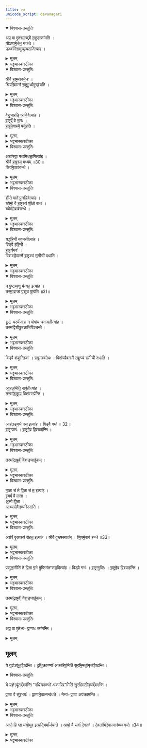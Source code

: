 ```yaml
---
title: ०७
unicode_script: devanagari
---
```



<details open><summary>विश्वास-प्रस्तुतिः</summary>

अप॒ वा ए॒तस्मा॒च्छ्री रा॒ष्ट्रङ्क्रा॑मति ।  
यो᳚ऽश्वमे॒धेन॒ यज॑ते ।  
ऊ॒र्ध्वामे॑ना॒मुच्छ्र॑यता॒दित्या॑ह ।  
</details>

<details><summary>मूलम्</summary>

अप॒ वा ए॒तस्मा॒च्छ्री रा॒ष्ट्रङ्क्रा॑मति ।  
यो᳚ऽश्वमे॒धेन॒ यज॑ते ।  
ऊ॒र्ध्वामे॑ना॒मुच्छ्र॑यता॒दित्या॑ह ।  
</details>

<details><summary>भट्टभास्करटीका</summary>

1अप वा इत्यादि ॥ दीर्घकालं राजोपचारविरहात् श्रीश्च राष्ट्रं चास्मात् अपक्रामति ।  
</details>

<details open><summary>विश्वास-प्रस्तुतिः</summary>

श्रीर्वै रा॒ष्ट्रम॑श्वमे॒धः ।  
श्रिय॑मे॒वास्मै॑ रा॒ष्ट्रमू॒र्ध्वमुच्छ्र॑यति ।  
</details>

<details><summary>मूलम्</summary>

श्रीर्वै रा॒ष्ट्रम॑श्वमे॒धः ।  
श्रिय॑मे॒वास्मै॑ रा॒ष्ट्रमू॒र्ध्वमुच्छ्र॑यति ।  
</details>

<details><summary>भट्टभास्करटीका</summary>

श्रीर्वा इति । तदुभयसाधनत्वात्ताच्छब्द्यम् । तत्र योन्युच्छ्रयणवाचोयुक्त्या श्रीराष्ट्रयोरुच्छ्रितिहेतुत्वं कर्मणो दर्शयति ॥
</details>

<details open><summary>विश्वास-प्रस्तुतिः</summary>

वे॒णु॒भा॒रङ्गि॒रावि॒वेत्या॑ह ।  
रा॒ष्ट्रव्ँ वै भा॒रः ।  
रा॒ष्ट्रमे॒वास्मै॒ पर्यू॑हति ।  
</details>

<details><summary>मूलम्</summary>

वे॒णु॒भा॒रङ्गि॒रावि॒वेत्या॑ह ।  
रा॒ष्ट्रव्ँ वै भा॒रः ।  
रा॒ष्ट्रमे॒वास्मै॒ पर्यू॑हति ।  
</details>

<details><summary>भट्टभास्करटीका</summary>

2राष्ट्रं वा इति ॥ भरणीयत्वात् राष्ट्रं भारः । योन्युच्छ्रयणस्य वेणुभारोच्छ्रितिहेतुसाम्यात् राष्ट्रमस्मै पर्यूहति परितस्समूहीकरोति अपक्रान्तमेकत्र प्रकृतिस्थं स्थापयति ॥
</details>

<details open><summary>विश्वास-प्रस्तुतिः</summary>

अथा᳚स्या॒ मध्य॑मेधता॒मित्या॑ह ।  
श्रीर्वै रा॒ष्ट्रस्य॒ मध्य᳚म् ॥30॥  
श्रिय॑मे॒वाव॑रुन्धे ।  
</details>

<details><summary>मूलम्</summary>

अथा᳚स्या॒ मध्य॑मेधता॒मित्या॑ह ।  
श्रीर्वै रा॒ष्ट्रस्य॒ मध्य᳚म् ॥30॥  
श्रिय॑मे॒वाव॑रुन्धे ।  
</details>

<details><summary>भट्टभास्करटीका</summary>

3श्रीर्वा इति ॥ योनिमध्ये धनवाचोयुक्त्या राष्ट्रमध्यात्मकश्रीलाभः ॥
</details>

<details open><summary>विश्वास-प्रस्तुतिः</summary>

शी॒ते वाते॑ पु॒नन्नि॒वेत्या॑ह ।  
ख्षेमो॒ वै रा॒ष्ट्रस्य॑ शी॒तो वातः॑ ।  
ख्षेम॑मे॒वाव॑रुन्धे ।  
</details>

<details><summary>मूलम्</summary>

शी॒ते वाते॑ पु॒नन्नि॒वेत्या॑ह ।  
ख्षेमो॒ वै रा॒ष्ट्रस्य॑ शी॒तो वातः॑ ।  
ख्षेम॑मे॒वाव॑रुन्धे ।  
</details>

<details><summary>भट्टभास्करटीका</summary>

4क्षेम इति ॥ योनिमध्ये धने शीते वाते पुनत उपमानत्वकथनात् तस्य च राष्ट्रक्षेमहेतुत्वात् यजमानस्य क्षेमलाभः, येन राष्ट्रं नापक्रामति ॥
</details>

<details open><summary>विश्वास-प्रस्तुतिः</summary>

यद्ध॑रि॒णी यव॒मत्तीत्या॑ह ।  
विड्वै ह॑रि॒णी ।  
रा॒ष्ट्रय्ँयवः॑ ।  
विश॑ञ्चै॒वास्मै॑ रा॒ष्ट्रञ्च॑ स॒मीची॑ दधाति ।  
</details>

<details><summary>मूलम्</summary>

यद्ध॑रि॒णी यव॒मत्तीत्या॑ह ।  
विड्वै ह॑रि॒णी ।  
रा॒ष्ट्रय्ँयवः॑ ।  
विश॑ञ्चै॒वास्मै॑ रा॒ष्ट्रञ्च॑ स॒मीची॑ दधाति ।  
</details>

<details><summary>भट्टभास्करटीका</summary>

5विड्वा इति ॥ विट् प्रजा हरिणीस्थानीया बलिहरणात् पोष्यवर्गत्वाच्च । राष्ट्रं स्वयं यवः तेन धार्यमाणत्वात् । अत्र योनिभोगे हरिण्याः यवादनसाम्यकथनात् तादृशं विड्राष्ट्रे समीची संगते स्थापयति । ऋत्विगादिना क्विनि, 'समस्समि ' हति सम्यादेशे, 'चौ' इति दीर्घत्वे, 'नपुंसकाच्च' इति शिभावः ॥
</details>

<details open><summary>विश्वास-प्रस्तुतिः</summary>

न पु॒ष्टम्प॒शु म॑न्यत॒ इत्या॑ह ।  
तस्मा॒द्राजा॑ प॒शून्न पुष्य॑ति ॥31॥  
</details>

<details><summary>मूलम्</summary>

न पु॒ष्टम्प॒शु म॑न्यत॒ इत्या॑ह ।  
तस्मा॒द्राजा॑ प॒शून्न पुष्य॑ति ॥31॥  
</details>

<details><summary>भट्टभास्करटीका</summary>

6यस्मादिति ॥+++(अस्य प्रतीकस्य मूलं किमिति विचारणीयम्)+++ योनिभोगे तृप्त्यभावस्य अतृप्तहरिणीभोगस्य उपमानत्वं कथयता पर्याप्तसांप्रतत्वाभिधायकपुष्टिपशुग्रहणं कुर्वता राज्ञः पशुपुष्टिः वृत्तिर्न भवतीति सूचितम् ॥
</details>

<details open><summary>विश्वास-प्रस्तुतिः</summary>

शू॒द्रा यदर्य॑जारा॒ न पोषा॑य धनाय॒तीत्या॑ह ।  
तस्मा᳚द्वैशीपु॒त्रन्नाभिषि॑ञ्चन्ते ।  
</details>

<details><summary>मूलम्</summary>

शू॒द्रा यदर्य॑जारा॒ न पोषा॑य धनाय॒तीत्या॑ह ।  
तस्मा᳚द्वैशीपु॒त्रन्नाभिषि॑ञ्चन्ते ।  
</details>

<details><summary>भट्टभास्करटीका</summary>

विड्वै श॑कुन्ति॒का ।
रा॒ष्ट्रम॑श्वमे॒धः ।
विश॑ञ्चै॒वास्मै॑ रा॒ष्ट्रञ्च॑ स॒मीची॑ दधाति ।
7अश्वमेधयाजी निकृष्टवैश्यवृत्तिभाक् न भवतीति ख्याप्यते - तस्मादिति ॥ कामुकायाः धनाया नास्तीति दर्शयता यदर्थग्रहणं कृतं तस्मात् वैशीपुत्रं वैश्यस्त्रीपुत्रं नाभिषिञ्चन्ते 'अर्यस्स्वामिवैश्ययोः' इति अर्यशब्दो निपात्यते ॥
</details>

<details open><summary>विश्वास-प्रस्तुतिः</summary>

विड्वै श॑कुन्ति॒का ।
रा॒ष्ट्रम॑श्वमे॒धः ।
विश॑ञ्चै॒वास्मै॑ रा॒ष्ट्रञ्च॑ स॒मीची॑ दधाति ।
</details>

<details><summary>मूलम्</summary>

विड्वै श॑कुन्ति॒का ।
रा॒ष्ट्रम॑श्वमे॒धः ।
विश॑ञ्चै॒वास्मै॑ रा॒ष्ट्रञ्च॑ स॒मीची॑ दधाति ।
</details>

<details><summary>भट्टभास्करटीका</summary>

8विड्वा इति ॥ प्राजा शकुन्तिका शकुन्तवदनवस्थितत्वात् शक्तस्वभावत्वाच्च सर्वकार्येषु । राष्ट्रमेवाश्वमेधः सर्वराष्ट्रसाध्यत्वात् । तत्र अनुरागातिशये शकुन्तिकोपमानकथनात् विड्राष्ट्रे समीची नित्यानुरक्ते स्थापयति यथाऽस्मान्नापक्रामति ॥
</details>

<details open><summary>विश्वास-प्रस्तुतिः</summary>

आ॒हल॒मिति॒ सर्प॒तीत्या॑ह ।  
तस्मा᳚द्रा॒ष्ट्राय॒ विश॑स्सर्पन्ति ।  
</details>

<details><summary>मूलम्</summary>

आ॒हल॒मिति॒ सर्प॒तीत्या॑ह ।  
तस्मा᳚द्रा॒ष्ट्राय॒ विश॑स्सर्पन्ति ।  
</details>

<details><summary>भट्टभास्करटीका</summary>

9तस्मादिति ॥ दयितविरहाक्षमत्वं स्त्रीणां दर्शयता कुरर्यादिस्समन्तादाक्रुश्य भर्तृदेशमेव सर्पतीति यदुक्तं तस्मात् राष्ट्राय परराष्ट्रविजयाय विशः सर्पन्ति अस्य वा राष्ट्रं प्रपद्यन्ते नापक्रामन्ति ॥
</details>

<details open><summary>विश्वास-प्रस्तुतिः</summary>

आह॑तङ्ग॒भे पस॒ इत्या॑ह ।
विड्वै गभः॑ ॥ 32॥  
रा॒ष्ट्रम्पसः॑ ।
रा॒ष्ट्रमे॒व वि॒श्याह॑न्ति ।
</details>

<details><summary>मूलम्</summary>

आह॑तङ्ग॒भे पस॒ इत्या॑ह ।
विड्वै गभः॑ ॥ 32॥  
रा॒ष्ट्रम्पसः॑ ।
रा॒ष्ट्रमे॒व वि॒श्याह॑न्ति ।
</details>

<details><summary>भट्टभास्करटीका</summary>

10विड्वा इति ॥ प्रजा गभः गर्भः वर्णलोपः, भगी वा वर्णविपर्ययः, तत्रोत्पन्नत्वात् । राष्ट्रमेव पसः शुक्लं शेफो वा राष्ट्रवृद्धिहेतुत्वात् । तत्र योन्याः शेफसो यदाहननं यच्चाघातजशुक्लपानं योन्या तदुभयकथनं राष्ट्रस्य विश्याघातसूचनार्थम् । हन्तिर्गतिकर्मा आगमयति राष्ट्रं विट्सु तस्य तदधीनात्मलाभत्वात् ।
</details>

<details open><summary>विश्वास-प्रस्तुतिः</summary>

तस्मा᳚द्रा॒ष्ट्रव्ँ विश॒ङ्घातु॑कम् ।
</details>

<details><summary>मूलम्</summary>

तस्मा᳚द्रा॒ष्ट्रव्ँ विश॒ङ्घातु॑कम् ।
</details>

<details><summary>भट्टभास्करटीका</summary>

तस्मात् अद्यत्वेऽपि राष्ट्रं विशं प्रजां धातुकं ताच्छील्येन गच्छति कृष्यादेस्तदधीनत्वात् ॥
</details>

<details open><summary>विश्वास-प्रस्तुतिः</summary>

मा॒ता च॑ ते पि॒ता च॑ त॒ इत्या॑ह ।   
इ॒यव्ँ वै मा॒ता ।   
अ॒सौ पि॒ता ।   
आ॒भ्यामे॒वैन॒म्परि॑ददाति ।  
</details>

<details><summary>मूलम्</summary>

मा॒ता च॑ ते पि॒ता च॑ त॒ इत्या॑ह ।   
इ॒यव्ँ वै मा॒ता ।   
अ॒सौ पि॒ता ।   
आ॒भ्यामे॒वैन॒म्परि॑ददाति ।  
</details>

<details><summary>भट्टभास्करटीका</summary>

11इयं वा इति ॥ प्रजननयोस्संयोगोक्तौ मातापितृग्रहणात् मातृपितृस्थानीयाभ्यां द्यावापृथिवीभ्यां यजमानं परिददाति रक्षार्थं, येन श्रीराष्ट्रे अस्मात् नापक्रामतः ॥
</details>

<details open><summary>विश्वास-प्रस्तुतिः</summary>

अग्र॑व्ँ वृ॒ख्षस्य॑ रोहत॒ इत्या॑ह ।
श्रीर्वै वृ॒ख्षस्याग्र᳚म् ।
श्रि॒यमे॒वाव॑ रुन्धे ॥33॥  
</details>

<details><summary>मूलम्</summary>

अग्र॑व्ँ वृ॒ख्षस्य॑ रोहत॒ इत्या॑ह ।
श्रीर्वै वृ॒ख्षस्याग्र᳚म् ।
श्रि॒यमे॒वाव॑ रुन्धे ॥33॥  
</details>

<details><summary>भट्टभास्करटीका</summary>

12श्रीर्वा इति ॥ संभोगकाष्ठां कथयता वृक्षाग्ररोहणकथनात् श्रीकाष्ठालाभो यजमानस्य । श्रीर्हि वृक्षस्याग्रं खट्वारोहणमित्यर्थः । यद्वा - बहुप्रकारोपजीव्यत्वात् राष्ट्रं वृक्षः उच्छ्रायः तस्याग्रं सा श्रीः श्रीरेव साऽवरुद्धा तस्मात् नापक्रामति ॥
</details>

<details open><summary>विश्वास-प्रस्तुतिः</summary>

प्रसु॑ला॒मीति॑ ते पि॒ता ग॒भे मु॒ष्टिम॑तꣳसय॒दित्या॑ह ।
विड्वै गभः॑ ।
रा॒ष्ट्रम्मु॒ष्टिः ।
रा॒ष्ट्रमे॒व वि॒श्याह॑न्ति ।
</details>

<details><summary>मूलम्</summary>

प्रसु॑ला॒मीति॑ ते पि॒ता ग॒भे मु॒ष्टिम॑तꣳसय॒दित्या॑ह ।
विड्वै गभः॑ ।
रा॒ष्ट्रम्मु॒ष्टिः ।
रा॒ष्ट्रमे॒व वि॒श्याह॑न्ति ।
</details>

<details><summary>भट्टभास्करटीका</summary>

13विड्वा इति ॥ संभोगातिप्रसङ्गं कथयता गभे भगे मुष्टेः शेफसः यत्पतनं उक्तं तत् राष्ट्रमेव विशि आहन्ति आगमयति अनुप्रवेशयति ।
</details>

<details open><summary>विश्वास-प्रस्तुतिः</summary>

तस्मा᳚द्रा॒ष्ट्रव्ँ विश॒ङ्घातु॑कम् ।
</details>

<details><summary>मूलम्</summary>

तस्मा᳚द्रा॒ष्ट्रव्ँ विश॒ङ्घातु॑कम् ।
</details>

<details><summary>भट्टभास्करटीका</summary>

तस्मात् राष्ट्रं विश्यागमनशीलं यस्मात् विट् भगः राष्ट्रं मुष्टिः वृद्धिहेतुत्वात् ॥
</details>

<details open><summary>विश्वास-प्रस्तुतिः</summary>

अप॒ वा ए॒तेभ्य॑ᳶ प्रा॒णाᳵ क्रा॑मन्ति ।
</details>

<details><summary>मूलम्</summary>

अप॒ वा ए॒तेभ्य॑ᳶ प्रा॒णाᳵ क्रा॑मन्ति ।
</details>

## मूलम्
ये य॒ज्ञेऽपू॑त॒व्ँवद॑न्ति ।
द॒धि॒क्राव्ण्णो॑ अकारिष॒मिति॑ सुरभि॒मती॒मृच॑व्ँवदन्ति ।  
<details open><summary>विश्वास-प्रस्तुतिः</summary>

ये य॒ज्ञेऽपू॑त॒व्ँवद॑न्ति "दधि॒क्राव्ण्णो॑ अकारिष॒"मिति॑ सुरभि॒मती॒मृच॑व्ँवदन्ति ।  

प्रा॒णा वै सु॑र॒भयः॑ ।
प्रा॒णाने॒वात्मन्द॑धते ।
नैभ्य॑ᳶ प्रा॒णा अप॑क्रामन्ति ।
</details>

<details><summary>मूलम्</summary>

ये य॒ज्ञेऽपू॑त॒व्ँवद॑न्ति "दधि॒क्राव्ण्णो॑ अकारिष॒"मिति॑ सुरभि॒मती॒मृच॑व्ँवदन्ति ।  

प्रा॒णा वै सु॑र॒भयः॑ ।
प्रा॒णाने॒वात्मन्द॑धते ।
नैभ्य॑ᳶ प्रा॒णा अप॑क्रामन्ति ।
</details>

<details><summary>भट्टभास्करटीका</summary>

14अप वा इत्यादि ॥ ये यज्ञे अपूतं असत्यं अन्यपराक्षरं वाक्यं वदन्ति तेभ्यः सुरभिस्वरूपाः पवित्रस्वभावाः प्राणा अपक्रामन्ति तस्मात् 'दधिक्राव्णः' इति सुरभिशब्दवत्या ऋचो जपात् सुरभीन् प्राणान् आत्मनि स्थापयन्ति ॥
</details>

<details open><summary>विश्वास-प्रस्तुतिः</summary>

आपो॒ हि ष्ठा म॑यो॒भुव॒ इत्य॒द्भिर्मा᳚र्जयन्ते ।
आपो॒ वै सर्वा॑ दे॒वताः᳚ ।
दे॒वता॑भिरे॒वात्मान॑म्पवयन्ते ॥34॥  
</details>

<details><summary>मूलम्</summary>

आपो॒ हि ष्ठा म॑यो॒भुव॒ इत्य॒द्भिर्मा᳚र्जयन्ते ।
आपो॒ वै सर्वा॑ दे॒वताः᳚ ।
दे॒वता॑भिरे॒वात्मान॑म्पवयन्ते ॥34॥  
</details>

<details><summary>भट्टभास्करटीका</summary>

15आपोहिष्ठेत्यादि ॥ गतम् ॥


हति तृतीये नवमे सप्तमोऽनुवाकः ॥  

</details>

